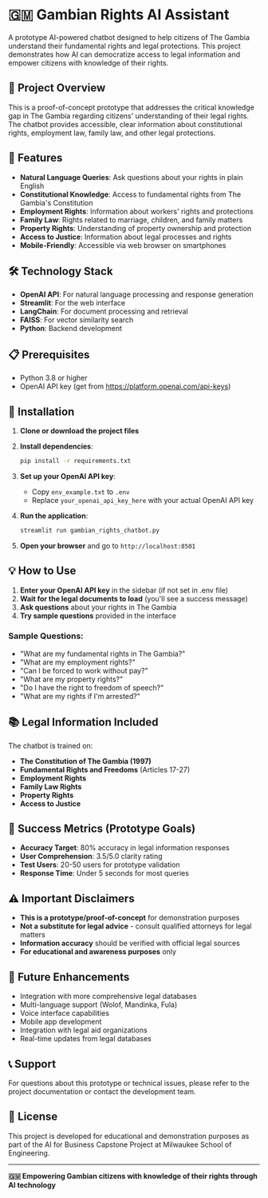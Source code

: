# 🇬🇲 Gambian Rights AI Assistant

A prototype AI-powered chatbot designed to help citizens of The Gambia understand their fundamental rights and legal protections. This project demonstrates how AI can democratize access to legal information and empower citizens with knowledge of their rights.

## 🎯 Project Overview

This is a proof-of-concept prototype that addresses the critical knowledge gap in The Gambia regarding citizens' understanding of their legal rights. The chatbot provides accessible, clear information about constitutional rights, employment law, family law, and other legal protections.

## 🚀 Features

- **Natural Language Queries**: Ask questions about your rights in plain English
- **Constitutional Knowledge**: Access to fundamental rights from The Gambia's Constitution
- **Employment Rights**: Information about workers' rights and protections
- **Family Law**: Rights related to marriage, children, and family matters
- **Property Rights**: Understanding of property ownership and protection
- **Access to Justice**: Information about legal processes and rights
- **Mobile-Friendly**: Accessible via web browser on smartphones

## 🛠️ Technology Stack

- **OpenAI API**: For natural language processing and response generation
- **Streamlit**: For the web interface
- **LangChain**: For document processing and retrieval
- **FAISS**: For vector similarity search
- **Python**: Backend development

## 📋 Prerequisites

- Python 3.8 or higher
- OpenAI API key (get from https://platform.openai.com/api-keys)

## 🔧 Installation

1. **Clone or download the project files**

2. **Install dependencies**:
   ```bash
   pip install -r requirements.txt
   ```

3. **Set up your OpenAI API key**:
   - Copy `env_example.txt` to `.env`
   - Replace `your_openai_api_key_here` with your actual OpenAI API key

4. **Run the application**:
   ```bash
   streamlit run gambian_rights_chatbot.py
   ```

5. **Open your browser** and go to `http://localhost:8501`

## 💡 How to Use

1. **Enter your OpenAI API key** in the sidebar (if not set in .env file)
2. **Wait for the legal documents to load** (you'll see a success message)
3. **Ask questions** about your rights in The Gambia
4. **Try sample questions** provided in the interface

### Sample Questions:
- "What are my fundamental rights in The Gambia?"
- "What are my employment rights?"
- "Can I be forced to work without pay?"
- "What are my property rights?"
- "Do I have the right to freedom of speech?"
- "What are my rights if I'm arrested?"

## 📚 Legal Information Included

The chatbot is trained on:
- **The Constitution of The Gambia (1997)**
- **Fundamental Rights and Freedoms** (Articles 17-27)
- **Employment Rights**
- **Family Law Rights**
- **Property Rights**
- **Access to Justice**

## 🎯 Success Metrics (Prototype Goals)

- **Accuracy Target**: 80% accuracy in legal information responses
- **User Comprehension**: 3.5/5.0 clarity rating
- **Test Users**: 20-50 users for prototype validation
- **Response Time**: Under 5 seconds for most queries

## ⚠️ Important Disclaimers

- **This is a prototype/proof-of-concept** for demonstration purposes
- **Not a substitute for legal advice** - consult qualified attorneys for legal matters
- **Information accuracy** should be verified with official legal sources
- **For educational and awareness purposes** only

## 🔮 Future Enhancements

- Integration with more comprehensive legal databases
- Multi-language support (Wolof, Mandinka, Fula)
- Voice interface capabilities
- Mobile app development
- Integration with legal aid organizations
- Real-time updates from legal databases

## 📞 Support

For questions about this prototype or technical issues, please refer to the project documentation or contact the development team.

## 📄 License

This project is developed for educational and demonstration purposes as part of the AI for Business Capstone Project at Milwaukee School of Engineering.

---

**🇬🇲 Empowering Gambian citizens with knowledge of their rights through AI technology**
